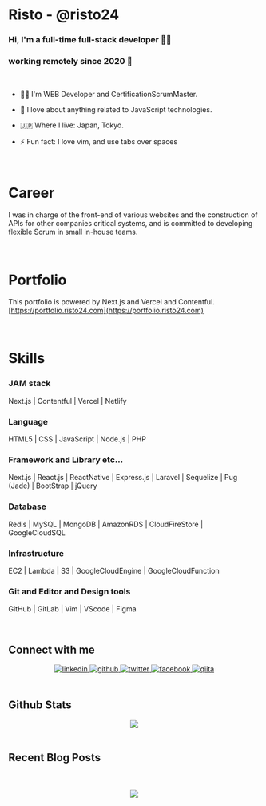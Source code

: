 # Risto - @risto24
### Hi, I'm a full-time full-stack developer 👨‍💻<br>
### working remotely since 2020 🚀

<br/>

- 🧑‍💻 I'm WEB Developer and CertificationScrumMaster.  
  

- 🌱 I love about anything related to JavaScript technologies.  
  

- 🇯🇵 Where I live: Japan, Tokyo.  
  

- ⚡ Fun fact: I love vim, and use tabs over spaces  
  

<br/>  

# Career
I was in charge of the front-end of various websites and the construction of APIs for other companies critical systems, and is committed to developing flexible Scrum in small in-house teams. 

<br/>

# Portfolio
This portfolio is powered by Next.js and Vercel and Contentful. <br>
[https://portfolio.risto24.com](https://portfolio.risto24.com)

<br/>

# Skills

### JAM stack
Next.js | Contentful | Vercel | Netlify

### Language
HTML5 | CSS | JavaScript | Node.js | PHP

### Framework and Library etc...
Next.js | React.js | ReactNative | Express.js | Laravel | Sequelize | Pug (Jade) | BootStrap | jQuery

### Database
Redis | MySQL | MongoDB | AmazonRDS | CloudFireStore | GoogleCloudSQL

### Infrastructure
EC2 | Lambda | S3 | GoogleCloudEngine | GoogleCloudFunction

### Git and Editor and Design tools
GitHub | GitLab | Vim | VScode | Figma

<br/>

## Connect with me  
<div align="center">
<a href="https://linkedin.com/in/risto24" target="_blank">
<img src=https://img.shields.io/badge/linkedin-%231E77B5.svg?&style=for-the-badge&logo=linkedin&logoColor=white alt=linkedin style="margin-bottom: 5px;" />
</a>
<a href="https://github.com/risto24" target="_blank">
<img src=https://img.shields.io/badge/github-%2324292e.svg?&style=for-the-badge&logo=github&logoColor=white alt=github style="margin-bottom: 5px;" />
</a>
<a href="https://twitter.com/risto_jp" target="_blank">
<img src=https://img.shields.io/badge/twitter-%2300acee.svg?&style=for-the-badge&logo=twitter&logoColor=white alt=twitter style="margin-bottom: 5px;" />
</a>
<a href="https://www.facebook.com/risto24" target="_blank">
<img src=https://img.shields.io/badge/facebook-%232E87FB.svg?&style=for-the-badge&logo=facebook&logoColor=white alt=facebook style="margin-bottom: 5px;" />
</a>
<a href="https://qiita.com/risto24" target="_blank">
<img src=https://img.shields.io/badge/qiita-%2324292e.svg?&style=for-the-badge alt=qiita style="margin-bottom: 5px;" />
</a>
</div>  

<br/>  


## Github Stats  
<div align="center"><img src="https://github-readme-stats.vercel.app/api?username=risto24&show_icons=true&count_private=true" align="center" /></div>  

<br/>  


## Recent Blog Posts  
  

<br/>  

  

<br/>  

<div align="center">
<img src="https://komarev.com/ghpvc/?username=risto24&&style=flat-square" align="center" />
</div>  

<br />
